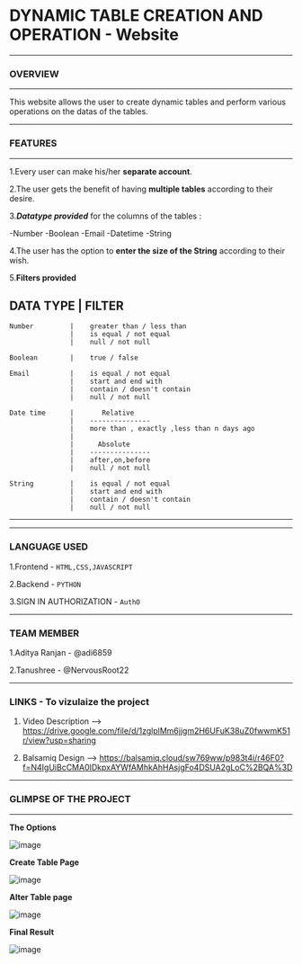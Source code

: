 # DYNAMIC TABLE CREATION AND OPERATION - Website
---
### OVERVIEW
---
This website allows the user to create dynamic tables and perform various operations on the datas of the tables.

---

### FEATURES 
---
1.Every user can make his/her **separate account**.

2.The user gets the benefit of having **multiple tables** according to their desire.

3.***Datatype provided*** for the columns of the tables :

\-Number
\-Boolean
\-Email
\-Datetime
\-String

4.The user has the option to **enter the size of the String** according to their wish.

5.**Filters provided**

  **DATA TYPE      |      FILTER**
---
    Number         |    greater than / less than
                   |    is equal / not equal
                   |    null / not null
                   
    Boolean        |    true / false
    
    Email          |    is equal / not equal
                   |    start and end with
                   |    contain / doesn't contain
                   |    null / not null
                   
    Date time      |       Relative
                   |    ---------------
                   |    more than , exactly ,less than n days ago
                   |
                   |      Absolute
                   |    ---------------
                   |    after,on,before
                   |    null / not null
          
    String         |    is equal / not equal
                   |    start and end with
                   |    contain / doesn't contain
                   |    null / not null
---
---
### LANGUAGE USED

1.Frontend                 - `HTML,CSS,JAVASCRIPT`

2.Backend                  - `PYTHON`

3.SIGN IN AUTHORIZATION    - `AuthO`

---
### TEAM MEMBER

1.Aditya Ranjan  -  @adi6859

2.Tanushree      -  @NervousRoot22

---
### LINKS - To vizulaize the project

1. Video Description --> https://drive.google.com/file/d/1zglplMm6jjgm2H6UFuK38uZ0fwwmK51r/view?usp=sharing

2. Balsamiq Design   --> https://balsamiq.cloud/sw769ww/p983t4i/r46F0?f=N4IgUiBcCMA0IDkpxAYWfAMhkAhHAsjgFo4DSUA2gLoC%2BQA%3D

---
### GLIMPSE OF THE PROJECT
---

**The Options**

![image](https://user-images.githubusercontent.com/97366333/156549433-4f4a32df-114c-4395-8e8e-9a67df567a94.png)

**Create Table Page**

![image](https://user-images.githubusercontent.com/97366333/156549472-6520d18b-7146-4d0a-9dbf-cd0ea37f49fc.png)

**Alter Table page**

![image](https://user-images.githubusercontent.com/97366333/156549518-5dd33aca-bfba-4a52-b2ff-2b3c49343f90.png)

**Final Result**

![image](https://user-images.githubusercontent.com/97366333/156549820-418b2153-e7e0-4b07-b2d1-dfaa464d91eb.png)







                   
    
